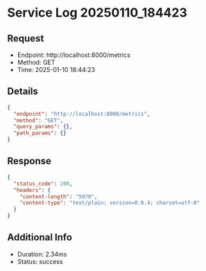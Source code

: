 # Service Log 20250110_184423

## Request
- Endpoint: http://localhost:8000/metrics
- Method: GET
- Time: 2025-01-10 18:44:23

## Details
```json
{
  "endpoint": "http://localhost:8000/metrics",
  "method": "GET",
  "query_params": {},
  "path_params": {}
}
```

## Response
```json
{
  "status_code": 200,
  "headers": {
    "content-length": "5970",
    "content-type": "text/plain; version=0.0.4; charset=utf-8"
  }
}
```

## Additional Info
- Duration: 2.34ms
- Status: success
